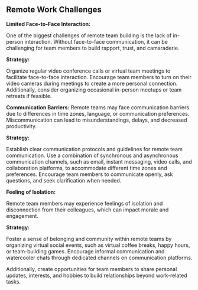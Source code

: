 ## **Remote Work Challenges**

**Limited Face-to-Face Interaction:** 

One of the biggest challenges of remote team building is the lack of in-person interaction. Without face-to-face communication, it can be challenging for team members to build rapport, trust, and camaraderie.

**Strategy:** 

Organize regular video conference calls or virtual team meetings to facilitate face-to-face interaction. Encourage team members to turn on their video cameras during meetings to create a more personal connection. Additionally, consider organizing occasional in-person meetups or team retreats if feasible.

**Communication Barriers:** Remote teams may face communication barriers due to differences in time zones, language, or communication preferences. Miscommunication can lead to misunderstandings, delays, and decreased productivity.

**Strategy:**

Establish clear communication protocols and guidelines for remote team communication. Use a combination of synchronous and asynchronous communication channels, such as email, instant messaging, video calls, and collaboration platforms, to accommodate different time zones and preferences. Encourage team members to communicate openly, ask questions, and seek clarification when needed.

**Feeling of Isolation:** 

Remote team members may experience feelings of isolation and disconnection from their colleagues, which can impact morale and engagement.

**Strategy:**

Foster a sense of belonging and community within remote teams by organizing virtual social events, such as virtual coffee breaks, happy hours, or team-building games. Encourage informal communication and watercooler chats through dedicated channels on communication platforms.

Additionally, create opportunities for team members to share personal updates, interests, and hobbies to build relationships beyond work-related tasks.
